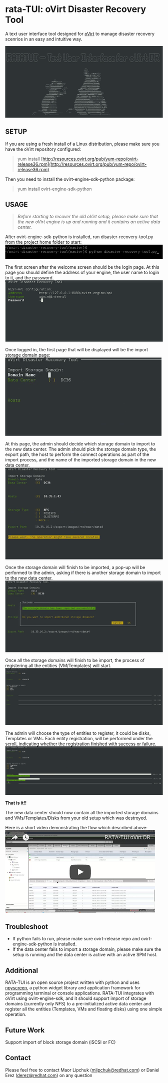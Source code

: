 # rata-TUI: oVirt Disaster Recovery Tool
A text user interface tool designed for [oVirt](https://www.ovirt.org/) to manage disaster recovery scenrios in an easy and intuitive way.

![rata-TUI home scrreen logo](/sources/rata-TUI_home_screen.png)

## SETUP
If you are using a fresh install of a Linux distribution, please make sure you have the
oVirt repository configured:

> yum install [http://resources.ovirt.org/pub/yum-repo/ovirt-release36.rpm](http://resources.ovirt.org/pub/yum-repo/ovirt-release36.rpm)

Then you need to install the ovirt-engine-sdk-python package:

> yum install ovirt-engine-sdk-python

## USAGE

> *Before starting to recover the old oVirt setup, please make sure that the new oVirt engine is up and running
> and it contains an active data center.*

After ovirt-engine-sdk-python is installed, run disaster-recovery-tool.py from the project home folder to start:
![run python script](/sources/run_python.png)

The first screen after the welcome screen should be the login page.
At this page you should define the address of your engine, the user name to login to it, and the password.
![run python script](/sources/login_page.png)

Once logged in, the first page that will be displayed will be the import storage domain page:
![run python script](/sources/import_storage_domain.png)

At this page, the admin should decide which storage domain to import to the new data center.
The admin should pick the storage domain type, the export path, the host to perform the connect operations as part of the import process, and the name of the imported storage domain in the new data center.
![run python script](/sources/import_sd_on_progress.png)

Once the storage domain will finish to be imported, a pop-up will be performed to the admin, asking if there is another storage domain to import to the new data center.
![run python script](/sources/import_succeeded_any_more_question.png)

Once all the storage domains will finish to be import, the process of registering all the entities (VM/Templates) will start.
![run python script](/sources/Register_all_unregistered_entities.png)

The admin will choose the type of entities to register, it could be disks, Templates or VMs.
Each entity registration, will be performed under the scroll, indicating whether the registration finished with success or failure.
![run python script](/sources/Register_on_progress.png)

__That is it!!__

The new data center should now contain all the imported storage domains and VMs/Templates/Disks from your old setup which was destroyed.

Here is a short video demonstrating the flow which described above:
[![DR_video](/sources/thumb_video.png)](https://www.youtube.com/embed/2QoGfYjTNf0)

## Troubleshoot

* If python fails to run, please make sure ovirt-release repo and ovirt-engine-sdk-python is installed.
* If the data center fails to import a storage domain, please make sure the setup is running and the data center is active with an active SPM host.

## Additional

RATA-TUI is an open source project written with python and uses [npyscreen](http://npyscreen.readthedocs.io/introduction.html), a python widget library and application framework for programming terminal or console applications.
RATA-TUI integrates with oVirt using ovirt-engine-sdk, and it should support import of storage domains (currently only NFS) to a pre-initialized active data center and register all the entities (Templates, VMs and floating disks) using one simple operation.



## Future Work

Support import of block storage domain (iSCSI or FC)

## Contact

Please feel free to contact Maor Lipchuk (mlipchuk@redhat.com) or Daniel Erez (derez@redhat.com) on any question
